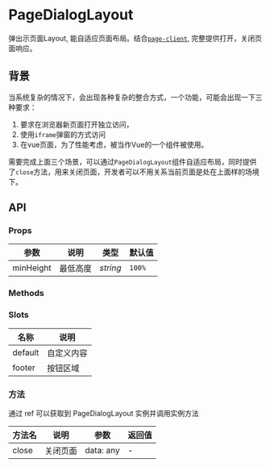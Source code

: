 # PageDialogLayout
弹出示页面Layout, 能自适应页面布局。结合[`page-client`](../../common/client/PageClient.md), 完整提供打开，关闭页面响应。

## 背景
当系统复杂的情况下，会出现各种复杂的整合方式，一个功能，可能会出现一下三种要求：
1. 要求在浏览器新页面打开独立访问，
2. 使用`iframe`弹窗的方式访问
3. 在vue页面，为了性能考虑，被当作Vue的一个组件被使用。

需要完成上面三个场景，可以通过`PageDialogLayout`组件自适应布局，同时提供了`close`方法，用来关闭页面，开发者可以不用关系当前页面是处在上面样的场境下。

## API

### Props
| 参数 | 说明 | 类型 | 默认值 |
| --- | --- | --- | --- |
| minHeight | 最低高度 | *string* | `100%` | 

### Methods


### Slots
| 名称    | 说明          |
| ------- | ------------- |
| default | 自定义内容 |
| footer | 按钮区域 |

### 方法

通过 ref 可以获取到 PageDialogLayout 实例并调用实例方法

| 方法名 | 说明 | 参数 | 返回值 |
| --- | --- | --- | --- |
| close | 关闭页面 | data: any | - |